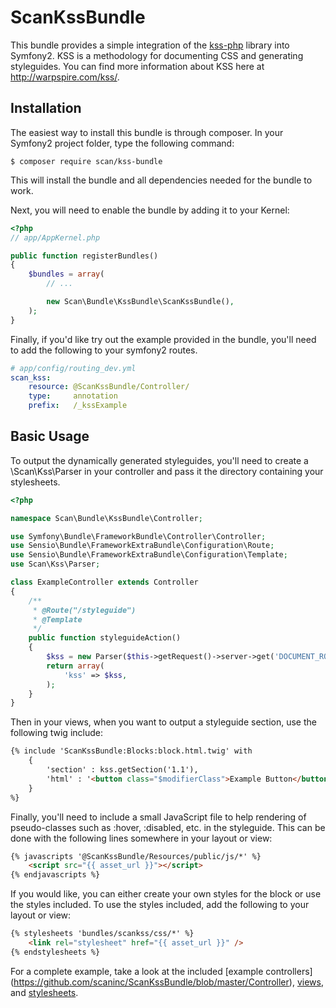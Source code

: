 # ScanKssBundle

This bundle provides a simple integration of the [kss-php](https://github.com/scaninc/kss-php)
library into Symfony2. KSS is a methodology for documenting CSS and generating
styleguides. You can find more information about KSS here at http://warpspire.com/kss/.

## Installation

The easiest way to install this bundle is through composer. In your Symfony2 project
folder, type the following command:

    $ composer require scan/kss-bundle

This will install the bundle and all dependencies needed for the bundle to work.

Next, you will need to enable the bundle by adding it to your Kernel:

```php
<?php
// app/AppKernel.php

public function registerBundles()
{
    $bundles = array(
        // ...

        new Scan\Bundle\KssBundle\ScanKssBundle(),
    );
}
```

Finally, if you'd like try out the example provided in the bundle, you'll need
to add the following to your symfony2 routes.

```yaml
# app/config/routing_dev.yml
scan_kss:
    resource: @ScanKssBundle/Controller/
    type:     annotation
    prefix:   /_kssExample
```

## Basic Usage

To output the dynamically generated styleguides, you'll need to create a
\Scan\Kss\Parser in your controller and pass it the directory containing your
stylesheets.

```php
<?php

namespace Scan\Bundle\KssBundle\Controller;

use Symfony\Bundle\FrameworkBundle\Controller\Controller;
use Sensio\Bundle\FrameworkExtraBundle\Configuration\Route;
use Sensio\Bundle\FrameworkExtraBundle\Configuration\Template;
use Scan\Kss\Parser;

class ExampleController extends Controller
{
    /**
     * @Route("/styleguide")
     * @Template
     */
    public function styleguideAction()
    {
        $kss = new Parser($this->getRequest()->server->get('DOCUMENT_ROOT') . '/bundles/scankss/css');
        return array(
            'kss' => $kss,
        );
    }
}
```

Then in your views, when you want to output a styleguide section, use the following
twig include:

```html
{% include 'ScanKssBundle:Blocks:block.html.twig' with
    {
        'section' : kss.getSection('1.1'),
        'html' : '<button class="$modifierClass">Example Button</button>'
    }
%}
```

Finally, you'll need to include a small JavaScript file to help rendering of
pseudo-classes such as :hover, :disabled, etc. in the styleguide. This can be
done with the following lines somewhere in your layout or view:

```html
{% javascripts '@ScanKssBundle/Resources/public/js/*' %}
    <script src="{{ asset_url }}"></script>
{% endjavascripts %}
```

If you would like, you can either create your own styles for the block or use
the styles included. To use the styles included, add the following to your
layout or view:

```html
{% stylesheets 'bundles/scankss/css/*' %}
    <link rel="stylesheet" href="{{ asset_url }}" />
{% endstylesheets %}
```


For a complete example, take a look at the included [example controllers]
(https://github.com/scaninc/ScanKssBundle/blob/master/Controller),
[views](https://github.com/scaninc/ScanKssBundle/blob/master/Resources/views), and
[stylesheets](https://github.com/scaninc/ScanKssBundle/blob/master/Resources/public/css).
